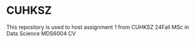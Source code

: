 # CUHKSZ
This repository is used to host assignment 1 from CUHKSZ 24Fall MSc in Data Science MDS6004 CV
